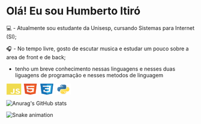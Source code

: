 # Olá! Eu sou Humberto Itiró

 💻 - Atualmente sou estudante da Unisesp, cursando Sistemas para Internet (SI); 

🎧 - No tempo livre, gosto de escutar musica e estudar um pouco sobre a area de front e de back;
 - tenho um breve conhecimento nessas linguagens e nesses duas liguagens de programação e nesses metodos de linguagem
 
<div>
  <img align="center" alt="Beto-Js" height="30" width="40" src="https://raw.githubusercontent.com/devicons/devicon/master/icons/javascript/javascript-plain.svg">
  <img align="center" alt="Beto-HTML" height="30" width="40" src="https://raw.githubusercontent.com/devicons/devicon/master/icons/html5/html5-original.svg">
  <img align="center" alt="Beto-CSS" height="30" width="40" src="https://raw.githubusercontent.com/devicons/devicon/master/icons/css3/css3-original.svg">
  <img align="center" alt="Beto-Python" height="30" width="40" src="https://raw.githubusercontent.com/devicons/devicon/master/icons/python/python-original.svg">
</div>

![Anurag's GitHub stats](https://github-readme-stats.vercel.app/api?username=humbertoitiro&show_icons=true&theme=radical)

![Snake animation](https://github.com/rafaballerini2/rafaballerini2/blob/output/github-contribution-grid-snake.svg)

